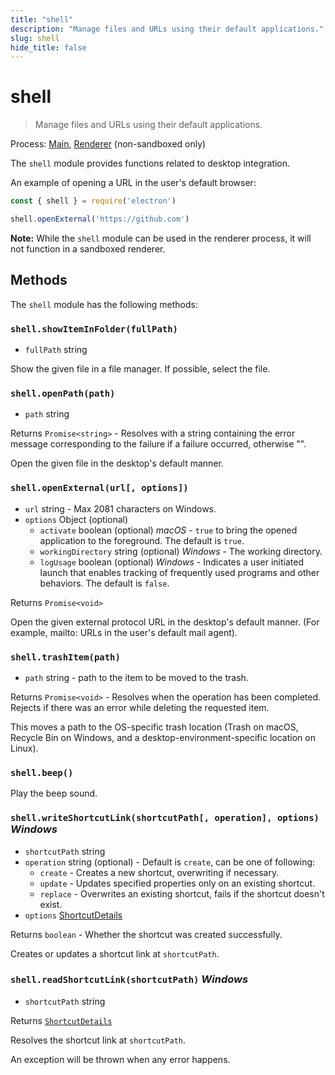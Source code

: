 ```yaml
---
title: "shell"
description: "Manage files and URLs using their default applications."
slug: shell
hide_title: false
---
```


# shell

> Manage files and URLs using their default applications.

Process: [Main](latest/glossary.md#main-process), [Renderer](latest/glossary.md#renderer-process) (non-sandboxed only)

The `shell` module provides functions related to desktop integration.

An example of opening a URL in the user's default browser:

```js
const { shell } = require('electron')

shell.openExternal('https://github.com')
```

**Note:** While the `shell` module can be used in the renderer process, it will not function in a sandboxed renderer.

## Methods

The `shell` module has the following methods:

### `shell.showItemInFolder(fullPath)`

* `fullPath` string

Show the given file in a file manager. If possible, select the file.

### `shell.openPath(path)`

* `path` string

Returns `Promise<string>` - Resolves with a string containing the error message corresponding to the failure if a failure occurred, otherwise "".

Open the given file in the desktop's default manner.

### `shell.openExternal(url[, options])`

* `url` string - Max 2081 characters on Windows.
* `options` Object (optional)
  * `activate` boolean (optional) _macOS_ - `true` to bring the opened application to the foreground. The default is `true`.
  * `workingDirectory` string (optional) _Windows_ - The working directory.
  * `logUsage` boolean (optional) _Windows_ - Indicates a user initiated launch that enables tracking of frequently used programs and other behaviors.
                                              The default is `false`.

Returns `Promise<void>`

Open the given external protocol URL in the desktop's default manner. (For example, mailto: URLs in the user's default mail agent).

### `shell.trashItem(path)`

* `path` string - path to the item to be moved to the trash.

Returns `Promise<void>` - Resolves when the operation has been completed.
Rejects if there was an error while deleting the requested item.

This moves a path to the OS-specific trash location (Trash on macOS, Recycle
Bin on Windows, and a desktop-environment-specific location on Linux).

### `shell.beep()`

Play the beep sound.

### `shell.writeShortcutLink(shortcutPath[, operation], options)` _Windows_

* `shortcutPath` string
* `operation` string (optional) - Default is `create`, can be one of following:
  * `create` - Creates a new shortcut, overwriting if necessary.
  * `update` - Updates specified properties only on an existing shortcut.
  * `replace` - Overwrites an existing shortcut, fails if the shortcut doesn't
    exist.
* `options` [ShortcutDetails](latest/api/structures/shortcut-details.md)

Returns `boolean` - Whether the shortcut was created successfully.

Creates or updates a shortcut link at `shortcutPath`.

### `shell.readShortcutLink(shortcutPath)` _Windows_

* `shortcutPath` string

Returns [`ShortcutDetails`](latest/api/structures/shortcut-details.md)

Resolves the shortcut link at `shortcutPath`.

An exception will be thrown when any error happens.
